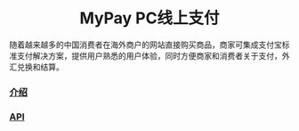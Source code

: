 <h1 align="center">MyPay PC线上支付</h1>

随着越来越多的中国消费者在海外商户的网站直接购买商品，商家可集成支付宝标准支付解决方案，提供用户熟悉的用户体验，同时方便商家和消费者关于支付，外汇兑换和结算。

### <a href="intro.md"> 介绍 </a>

### <a href="api.md"> API </a>

